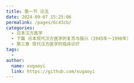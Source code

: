 ```yaml
---
title: 第一节 诊法
date: 2024-09-07 15:25:06
permalink: /pages/6c43cb/
categories:
  - 日本汉方医学
  - 下篇 日本现代汉方医学的复苏与振兴（1945年～1990年）
  - 第三章 现代汉方医学的临床诊疗
tags:
  - 
author: 
  name: xugaoyi
  link: https://github.com/xugaoyi
---
```

